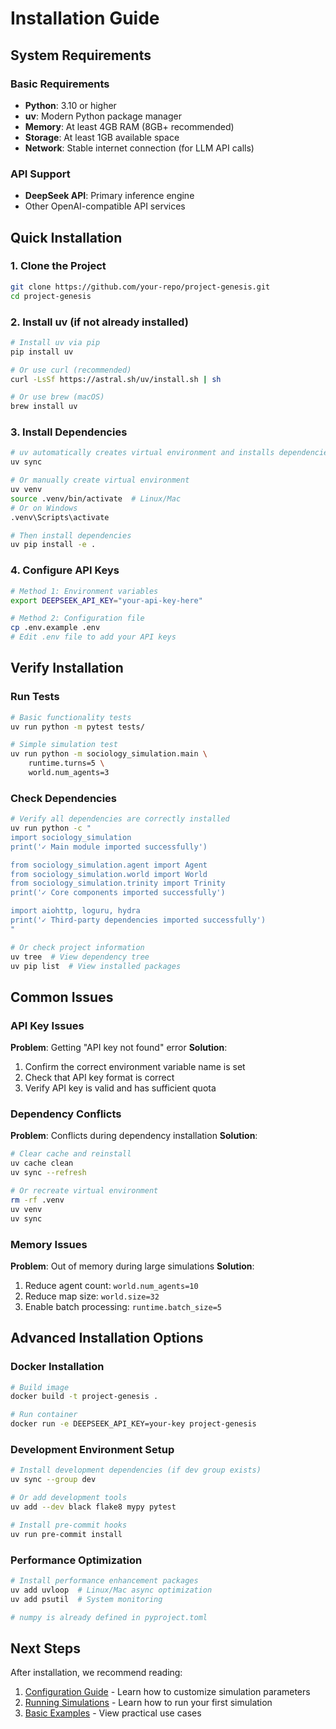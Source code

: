 # Installation Guide

## System Requirements

### Basic Requirements
- **Python**: 3.10 or higher
- **uv**: Modern Python package manager
- **Memory**: At least 4GB RAM (8GB+ recommended)
- **Storage**: At least 1GB available space
- **Network**: Stable internet connection (for LLM API calls)

### API Support
- **DeepSeek API**: Primary inference engine
- Other OpenAI-compatible API services

## Quick Installation

### 1. Clone the Project
```bash
git clone https://github.com/your-repo/project-genesis.git
cd project-genesis
```

### 2. Install uv (if not already installed)
```bash
# Install uv via pip
pip install uv

# Or use curl (recommended)
curl -LsSf https://astral.sh/uv/install.sh | sh

# Or use brew (macOS)
brew install uv
```

### 3. Install Dependencies
```bash
# uv automatically creates virtual environment and installs dependencies
uv sync

# Or manually create virtual environment
uv venv
source .venv/bin/activate  # Linux/Mac
# Or on Windows
.venv\Scripts\activate

# Then install dependencies
uv pip install -e .
```

### 4. Configure API Keys
```bash
# Method 1: Environment variables
export DEEPSEEK_API_KEY="your-api-key-here"

# Method 2: Configuration file
cp .env.example .env
# Edit .env file to add your API keys
```

## Verify Installation

### Run Tests
```bash
# Basic functionality tests
uv run python -m pytest tests/

# Simple simulation test
uv run python -m sociology_simulation.main \
    runtime.turns=5 \
    world.num_agents=3
```

### Check Dependencies
```bash
# Verify all dependencies are correctly installed
uv run python -c "
import sociology_simulation
print('✓ Main module imported successfully')

from sociology_simulation.agent import Agent
from sociology_simulation.world import World
from sociology_simulation.trinity import Trinity
print('✓ Core components imported successfully')

import aiohttp, loguru, hydra
print('✓ Third-party dependencies imported successfully')
"

# Or check project information
uv tree  # View dependency tree
uv pip list  # View installed packages
```

## Common Issues

### API Key Issues
**Problem**: Getting "API key not found" error
**Solution**: 
1. Confirm the correct environment variable name is set
2. Check that API key format is correct
3. Verify API key is valid and has sufficient quota

### Dependency Conflicts
**Problem**: Conflicts during dependency installation
**Solution**:
```bash
# Clear cache and reinstall
uv cache clean
uv sync --refresh

# Or recreate virtual environment
rm -rf .venv
uv venv
uv sync
```

### Memory Issues
**Problem**: Out of memory during large simulations
**Solution**:
1. Reduce agent count: `world.num_agents=10`
2. Reduce map size: `world.size=32`
3. Enable batch processing: `runtime.batch_size=5`

## Advanced Installation Options

### Docker Installation
```bash
# Build image
docker build -t project-genesis .

# Run container
docker run -e DEEPSEEK_API_KEY=your-key project-genesis
```

### Development Environment Setup
```bash
# Install development dependencies (if dev group exists)
uv sync --group dev

# Or add development tools
uv add --dev black flake8 mypy pytest

# Install pre-commit hooks
uv run pre-commit install
```

### Performance Optimization
```bash
# Install performance enhancement packages
uv add uvloop  # Linux/Mac async optimization
uv add psutil  # System monitoring

# numpy is already defined in pyproject.toml
```

## Next Steps

After installation, we recommend reading:
1. [Configuration Guide](configuration.md) - Learn how to customize simulation parameters
2. [Running Simulations](running-simulations.md) - Learn how to run your first simulation
3. [Basic Examples](../examples/basic-simulation.md) - View practical use cases